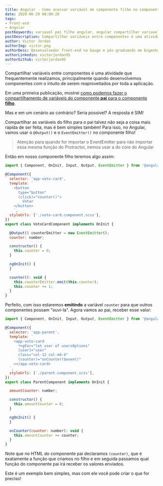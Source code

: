 ```yaml
---
title: Angular - Como acessar variável do componente filho no componente pai
date: 2020-06-29 08:00:28
tags:
- Front-end
- Angular
postKeywords: variavel pai filho angular, angular compartilhar variavel, compartilhar angular, shared variable angular, output angular, eventemitter angular, front-end
postDescription: Compartilhar variáveis entre componentes é uma atividade que frequentemente realizamos, principalmente quando desenvolvemos componentes com o intuito de serem reaproveitados por toda a aplicação. Compartilhar as variáveis do filho para o pai talvez não seja a coisa mais rápida de ser feita, mas é bem simples também!
author: Victor Jordan
authorImg: victor.png
authorDesc: Desenvolvedor front-end na Gauge e pós-graduando em Engenharia de Software pela PUC-MG e formado em Banco de Dados pela Fatec, apaixonado por usabilidade, performance e UX!
authorLinkedin: victorjordan95
authorGithub: victorjordan95
---
```


Compartilhar variáveis entre componentes é uma atividade que frequentemente realizamos, principalmente quando desenvolvemos componentes com o intuito de serem reaproveitados por toda a aplicação.

Em uma primeira publicação, mostrei [como podemos fazer o compartilhamento de variáveis do componente **pai** para o componente **filho**](https://backefront.com.br/compartilhando-variaveis-angular/).

Mas e em um cenário ao contrário? Seria possível?
A resposta é SIM!

<!-- more -->

Compartilhar as variáveis do filho para o pai talvez não seja a coisa mais rápida de ser feita, mas é bem simples também!
Para isso, no Angular, vamos usar o `@Output()` e o `EventEmitter()` no componente filho!

> Atenção para quando for importar o EventEmitter para não importar essa mesma função do Protractor, iremos usar a do core do Angular

Então em nosso componente filho teremos algo assim:

```javascript
import { Component, OnInit, Input, Output, EventEmitter } from '@angular/core';

@Component({
  selector: 'app-voto-card',
  template: `
	<button
      type="button"
      (click)="counter()">
		Votar
	</button>
	`,
  styleUrls: ['./voto-card.component.scss'],
})
export class VotoCardComponent implements OnInit {

  @Output() counterEmitter = new EventEmitter();
  counter: number;

  constructor() {
    this.counter = 0;
  }

  ngOnInit() {
  }

  counter(): void {
    this.counterEmitter.emit(this.counter);
    this.counter += 1;
  }
}
```

Perfeito, com isso estaremos **emitindo** a variável `counter` para que outros componentes possam "ouvi-la".
Agora vamos ao pai, receber esse valor:

```javascript
import { Component, OnInit, Input, Output, EventEmitter } from '@angular/core';

@Component({
  selector: 'app-parent',
  template: `
    <app-voto-card
      *ngFor="let user of usersOptions"
      [user]="user"
      class="col-12 col-md-4"
      (counter)="onCounter($event)"
    ></app-voto-card>
  `,
  styleUrls: ['./parent.component.scss'],
})
export class ParentComponent implements OnInit {

  amountCounter: number;

  constructor() {
    this.amountCounter = 0;
  }

  ngOnInit() {
  }

  onCounter(counter: number): void {
    this.amountCounter += counter;
  }
}
```

Note que no HTML do componente pai declaramos `(counter)`, que é exatamente a função que criamos no filho e em seguida passamos qual função do componente pai irá receber os valores enviados.

Este é um exemplo bem simples, mas com ele você pode criar o que for preciso! 